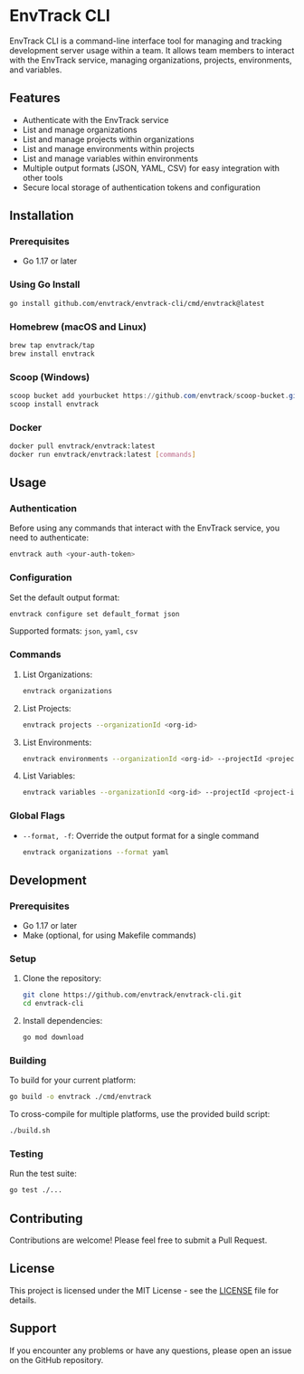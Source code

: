 # EnvTrack CLI

EnvTrack CLI is a command-line interface tool for managing and tracking development server usage within a team. It allows team members to interact with the EnvTrack service, managing organizations, projects, environments, and variables.

## Features

- Authenticate with the EnvTrack service
- List and manage organizations
- List and manage projects within organizations
- List and manage environments within projects
- List and manage variables within environments
- Multiple output formats (JSON, YAML, CSV) for easy integration with other tools
- Secure local storage of authentication tokens and configuration

## Installation

### Prerequisites

- Go 1.17 or later

### Using Go Install

```bash
go install github.com/envtrack/envtrack-cli/cmd/envtrack@latest
```

### Homebrew (macOS and Linux)

```bash
brew tap envtrack/tap
brew install envtrack
```

### Scoop (Windows)

```powershell
scoop bucket add yourbucket https://github.com/envtrack/scoop-bucket.git
scoop install envtrack
```

### Docker

```bash
docker pull envtrack/envtrack:latest
docker run envtrack/envtrack:latest [commands]
```

## Usage

### Authentication

Before using any commands that interact with the EnvTrack service, you need to authenticate:

```bash
envtrack auth <your-auth-token>
```

### Configuration

Set the default output format:

```bash
envtrack configure set default_format json
```

Supported formats: `json`, `yaml`, `csv`

### Commands

1. List Organizations:
   ```bash
   envtrack organizations
   ```

2. List Projects:
   ```bash
   envtrack projects --organizationId <org-id>
   ```

3. List Environments:
   ```bash
   envtrack environments --organizationId <org-id> --projectId <project-id>
   ```

4. List Variables:
   ```bash
   envtrack variables --organizationId <org-id> --projectId <project-id> --environmentId <env-id>
   ```

### Global Flags

- `--format, -f`: Override the output format for a single command
  ```bash
  envtrack organizations --format yaml
  ```

## Development

### Prerequisites

- Go 1.17 or later
- Make (optional, for using Makefile commands)

### Setup

1. Clone the repository:
   ```bash
   git clone https://github.com/envtrack/envtrack-cli.git
   cd envtrack-cli
   ```

2. Install dependencies:
   ```bash
   go mod download
   ```

### Building

To build for your current platform:

```bash
go build -o envtrack ./cmd/envtrack
```

To cross-compile for multiple platforms, use the provided build script:

```bash
./build.sh
```

### Testing

Run the test suite:

```bash
go test ./...
```

## Contributing

Contributions are welcome! Please feel free to submit a Pull Request.

## License

This project is licensed under the MIT License - see the [LICENSE](LICENSE) file for details.

## Support

If you encounter any problems or have any questions, please open an issue on the GitHub repository.